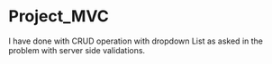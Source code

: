 # Project_MVC
I have done with CRUD operation with dropdown List as asked in the problem with server side validations.
